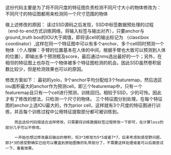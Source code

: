 这份代码主要是为了将不同尺度的特征图负责检测不同尺寸大小的物体修改为：
	不同尺寸的特征图都用来检测同一个尺寸范围的物体

做上述修改的原因：
		读过SSD源码之后发现，SSD中标签数据预处理的过程（end-to-end方式训练网络，将输入标签与输出对齐），只要anchor与ground_truth box的IOU大于阈值，即将该cell的输出标记为 （class\box coordinator）,这样在同一个特征图中可以有多个anchor、多个cell同时预测一个物体（个人理解：手臂的位置基本在人体的中间，根据手臂也大致可以预测到人体的位置），即输出多个预测框及score，最后通过nms选出最好的一个；另外，在相邻的特征图上也存在一个物体被多个特征图检测的机会。因此SSD虽然卷积层数比较少，但是检测效果也可以的原因。

修改方案如下：
		最初的yolo，9个anchor平均分配给3个featuremap，然后选区iou面积最大的anchor作为预测cell，即三个featuremap中，只有一个featuremap且只有一个cell进行预测，训练回归。相较于SSD，少的可怜。因此才有了修改的想法，只检测一个尺寸的物体。
		三个特征图分别处理，在每个特征图的anchor上选IOU最大的，作为prior cell，这样就有3个尺度的特征图进行训练，并且每个训练过程中公用特征提取部分都可被训练到。

		而且这份代码很适合这样修改，只需要将训练数据标签过程修改一下即可，在计算loss的部分几乎可以不修改。

		一开始也想过修改最后输出的卷积，将3*3修改为5*5或者7*7，后来考虑到感受野问题，即3*3的感受野确实已经可以覆盖到原始图像的轧带部分了，不需要这样处理或者可以后面尝试一下，看看效果。